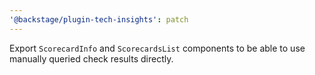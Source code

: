 ```yaml
---
'@backstage/plugin-tech-insights': patch
---
```


Export `ScorecardInfo` and `ScorecardsList` components to be able to use manually queried check results directly.
